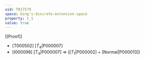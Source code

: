 ```yaml
---
uid: T017579
space: bing's-discrete-extension-space
property: t_1
value: true
---
```

[[Proof]]

* [T000502] [$T_4$|P000007]
* [I000098] [$T_4$|P000007] => ([$T_1$|P000002] + [Normal|P000013])

